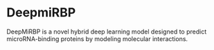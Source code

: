 # DeepmiRBP
DeepMiRBP is a novel hybrid deep learning model designed to predict microRNA-binding proteins by modeling molecular interactions.

